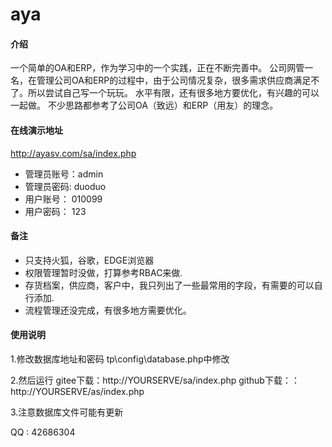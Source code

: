 # aya

#### 介绍
一个简单的OA和ERP，作为学习中的一个实践，正在不断完善中。
公司网管一名，在管理公司OA和ERP的过程中，由于公司情况复杂，很多需求供应商满足不了。所以尝试自己写一个玩玩。
水平有限，还有很多地方要优化，有兴趣的可以一起做。
不少思路都参考了公司OA（致远）和ERP（用友）的理念。

#### 在线演示地址

http://ayasv.com/sa/index.php


- 管理员账号：admin
- 管理员密码: duoduo
- 用户账号：  010099
- 用户密码：  123

#### 备注
- 只支持火狐，谷歌，EDGE浏览器
- 权限管理暂时没做，打算参考RBAC来做.
- 存货档案，供应商，客户中，我只列出了一些最常用的字段，有需要的可以自行添加.
- 流程管理还没完成，有很多地方需要优化。

#### 使用说明
1.修改数据库地址和密码
tp\config\database.php中修改

2.然后运行
gitee下载：http://YOURSERVE/sa/index.php
github下载：：http://YOURSERVE/as/index.php

3.注意数据库文件可能有更新


QQ : 42686304